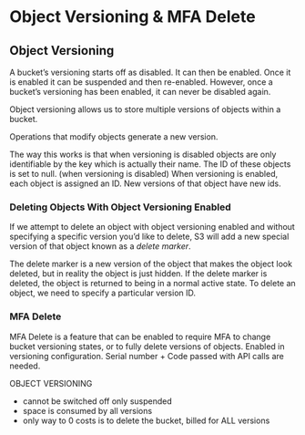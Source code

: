 # Object Versioning & MFA Delete

## Object Versioning

A bucket’s versioning starts off as disabled. It can then be enabled.
Once it is enabled it can be suspended and then re-enabled.
However, once a bucket’s versioning has been enabled, it can never be disabled again.

Object versioning allows us to store multiple versions of objects within a bucket.

Operations that modify objects generate a new version.

The way this works is that when versioning is disabled objects are only identifiable by the key which is actually their name.
The ID of these objects is set to null. (when versioning is disabled) 
When versioning is enabled, each object is assigned an ID.
New versions of that object have new ids.

### Deleting Objects With Object Versioning Enabled

If we attempt to delete an object with object versioning enabled and without specifying a specific version you’d like to delete, S3 will add a new special version of that object known as a _delete marker_.

The delete marker is a new version of the object that makes the object look deleted, but in reality the object is just hidden.
If the delete marker is deleted, the object is returned to being in a normal active state.
To delete an object, we need to specify a particular version ID.

### MFA Delete

MFA Delete is a feature that can be enabled to require MFA to change bucket versioning states, or to fully delete versions of objects. Enabled in versioning configuration. Serial number + Code passed with API calls are needed. 

OBJECT VERSIONING 
- cannot be switched off only suspended 
- space is consumed by all versions 
- only way to 0 costs is to delete the bucket, billed for ALL versions 


